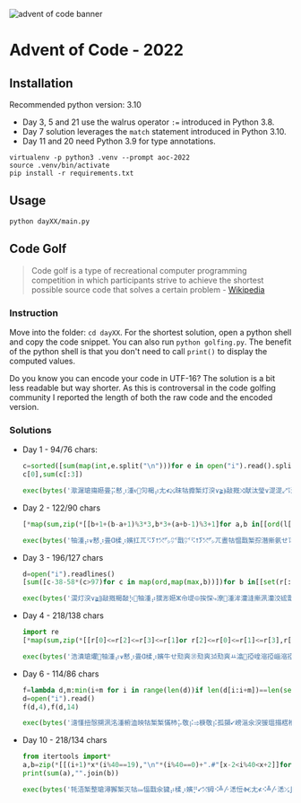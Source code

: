 ![advent of code banner](https://camo.githubusercontent.com/45e775d95451f2bda211ee757d1a959671cf4c762feb1e7ccaca59925704e333/68747470733a2f2f626c6f67732e7361702e636f6d2f77702d636f6e74656e742f75706c6f6164732f323032302f31312f456b616f5151545845414d4134424e2e6a7067)

# Advent of Code - 2022

## Installation

Recommended python version: 3.10
- Day 3, 5 and 21 use the walrus operator `:=` introduced in Python 3.8.
- Day 7 solution leverages the `match` statement introduced in Python 3.10.
- Day 11 and 20 need Python 3.9 for type annotations.

```shell
virtualenv -p python3 .venv --prompt aoc-2022
source .venv/bin/activate
pip install -r requirements.txt
```

## Usage

```shell
python dayXX/main.py
```

## Code Golf

> Code golf is a type of recreational computer programming competition in which participants strive to achieve the shortest possible source code that solves a certain problem - [Wikipedia](https://en.wikipedia.org/wiki/Code_golf)

### Instruction
Move into the folder: `cd dayXX`. For the shortest solution, open a python shell and copy the code snippet.
You can also run `python golfing.py`. The benefit of the python shell is that you don't need to call `print()`
to display the computed values.

Do you know you can encode your code in UTF-16? The solution is a bit less readable but way shorter.
As this is controversal in the code golfing community I reported the length of both the raw code and the encoded version.

### Solutions
- Day 1 - 94/76 chars:
    ```Python
    c=sorted([sum(map(int,e.split("\n")))for e in open("i").read().split("\n\n")])
    c[0],sum(c[:3])
    ```
    ```Python
    exec(bytes('㵣潳瑲摥嬨畳⡭慭⡰湩ⱴ⹥灳楬⡴尢≮⤩昩牯攠椠⁮灯湥∨≩⸩敲摡⤨献汰瑩∨湜湜⤢⥝瀊楲瑮挨せⱝ畳⡭季㌺⥝ ','u16')[2:])
    ```
- Day 2 - 122/90 chars
    ```Python
    [*map(sum,zip(*[[b+1+(b-a+1)%3*3,b*3+(a+b-1)%3+1]for a,b in[[ord(l[0])-65,ord(l[2])-88]for l in open("i").readlines()]]))]
    ```
    ```Python
    exec(bytes('牰湩⡴⩛慭⡰畳Ɑ楺⡰嬪扛ㄫ⠫ⵢ⭡⤱㌥㌪戬㌪⠫⭡ⵢ⤱㌥ㄫ晝牯愠戬椠孮潛摲氨せ⥝㘭ⰵ牯⡤孬崲⴩㠸晝牯氠椠⁮灯湥∨≩⸩敲摡楬敮⡳崩⥝崩 ','u16')[2:])
    ```
- Day 3 - 196/127 chars
    ```Python
    d=open("i").readlines()
    [sum([c-38-58*(c>97)for c in map(ord,map(max,b))])for b in[[set(r[:len(r)//2])&set(r[len(r)//2:])for r in d],[set(d[i])&set(d[i+1])&set(d[i+2])for i in range(0,len(d),3)]]]
    ```
    ```Python
    exec(bytes('㵤灯湥∨≩⸩敲摡楬敮⡳਩牰湩⡴獛浵嬨ⵣ㠳㔭⨸挨㤾⤷潦⁲⁣湩洠灡漨摲洬灡洨硡戬⤩⥝潦⁲⁢湩孛敳⡴孲氺湥爨⼩㈯⥝猦瑥爨汛湥爨⼩㈯崺昩牯爠椠⁮嵤嬬敳⡴孤嵩☩敳⡴孤⭩崱☩敳⡴孤⭩崲昩牯椠椠⁮慲杮⡥ⰰ敬⡮⥤㌬崩嵝 ','u16')[2:])
    ```
- Day 4 - 218/138 chars
    ```Python
    import re
    [*map(sum,zip(*[[r[0]<=r[2]<=r[3]<=r[1]or r[2]<=r[0]<=r[1]<=r[3],r[0]<=r[2]<=r[1]or r[2]<=r[0]<=r[3]]for r in[list(map(int,re.search(r"(\d+)-(\d+),(\d+)-(\d+)",l).groups()))for l in open("i").readlines()]]))]
    ```
    ```Python
    exec(bytes('浩潰瑲爠੥牰湩⡴⩛慭⡰畳Ɑ楺⡰嬪牛せ㱝爽㉛㱝爽㍛㱝爽ㅛ潝⁲孲崲㴼孲崰㴼孲崱㴼孲崳爬せ㱝爽㉛㱝爽ㅛ潝⁲孲崲㴼孲崰㴼孲崳晝牯爠椠孮楬瑳洨灡椨瑮爬⹥敳牡档爨⠢摜⤫⠭摜⤫⠬摜⤫⠭摜⤫Ⱒ⥬朮潲灵⡳⤩昩牯氠椠⁮灯湥∨≩⸩敲摡楬敮⡳崩⥝崩 ','u16')[2:])
    ```
- Day 6 - 114/86 chars
    ```Python
    f=lambda d,m:min(i+m for i in range(len(d))if len(d[i:i+m])==len(set(d[i:i+m])))
    d=open("i").read()
    f(d,4),f(d,14)
    ```
    ```Python
    exec(bytes('㵦慬扭慤搠洬洺湩椨洫映牯椠椠⁮慲杮⡥敬⡮⥤椩⁦敬⡮孤㩩⭩嵭㴩氽湥猨瑥搨楛椺洫⥝⤩搊漽数⡮椢⤢爮慥⡤਩牰湩⡴⡦Ɽ⤴昬搨ㄬ⤴ ','u16')[2:])
    ```
- Day 10 - 218/134 chars
    ```Python
    from itertools import*
    a,b=zip(*[[(i+1)*x*(i%40==19),"\n"*(i%40==0)+".#"[x-2<i%40<x+2]]for i,x in enumerate(accumulate([1]+[int(x)if x[-1].isdigit()else 0 for x in open("i").read().split()]))])
    print(sum(a),"".join(b))
    ```
    ```Python
    exec(bytes('牦浯椠整瑲潯獬椠灭牯⩴愊戬氽獩⡴楺⡰嬪⡛⭩⤱砪⠪╩〴㴽㤱Ⱙ尢≮⠪╩〴㴽⤰∫⌮嬢⵸㰲╩〴砼㈫嵝潦⁲Ⱪ⁸湩攠畮敭慲整愨捣浵汵瑡⡥ㅛ⭝楛瑮砨椩⁦學ㄭ⹝獩楤楧⡴攩獬⁥‰潦⁲⁸湩漠数⡮椢⤢爮慥⡤⸩灳楬⡴崩⤩⥝਩牰湩⡴畳⡭⥡∬⸢潪湩戨⤩','u16')[2:])
    ```
